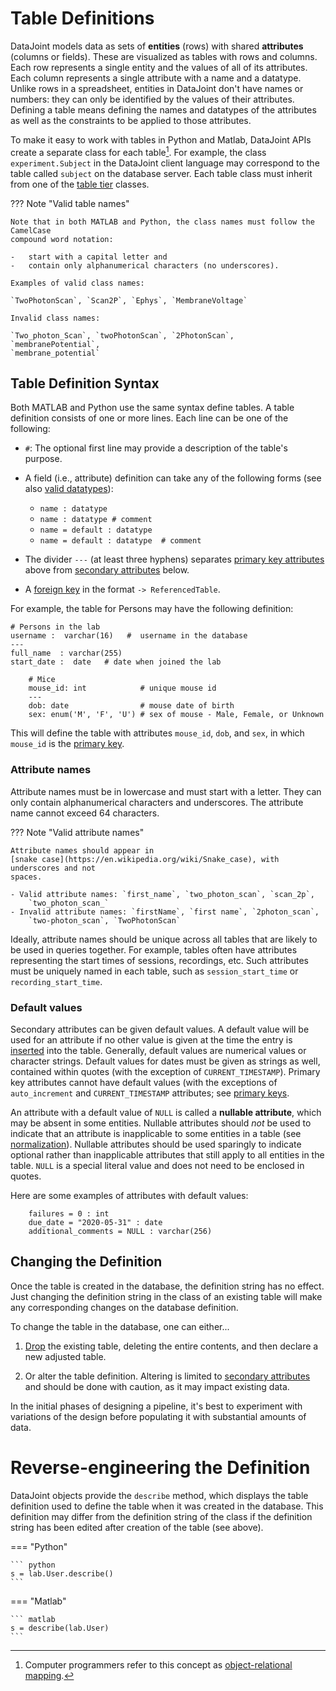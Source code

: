 # Table Definitions

DataJoint models data as sets of **entities** (rows) with shared **attributes**
(columns or fields). These are visualized as tables with rows and columns. Each row
represents a single entity and the values of all of its attributes. Each column
represents a single attribute with a name and a datatype. Unlike rows in a spreadsheet,
entities in DataJoint don't have names or numbers: they can only be identified by the
values of their attributes. Defining a table means defining the names and datatypes of
the attributes as well as the constraints to be applied to those attributes.

To make it easy to work with tables in Python and Matlab, DataJoint APIs create a
separate class for each table[^1]. For example, the class `experiment.Subject` in the
DataJoint client language may correspond to the table called `subject` on the database
server. Each table class must inherit from one of the
[table tier](../reproduce/table-tiers/) classes.

[^1]: Computer programmers refer to this concept as 
[object-relational mapping](https://en.wikipedia.org/wiki/Object-relational_mapping). 

??? Note "Valid table names" 
    
    Note that in both MATLAB and Python, the class names must follow the CamelCase
    compound word notation:

    -   start with a capital letter and
    -   contain only alphanumerical characters (no underscores).

    Examples of valid class names:

    `TwoPhotonScan`, `Scan2P`, `Ephys`, `MembraneVoltage`

    Invalid class names:

    `Two_photon_Scan`, `twoPhotonScan`, `2PhotonScan`, `membranePotential`,
    `membrane_potential`

## Table Definition Syntax

Both MATLAB and Python use the same syntax define tables. A table definition consists of
one or more lines. Each line can be one of the following:

-   `#`: The optional first line may provide a description
    of the table's purpose. 

-   A field (i.e., attribute) definition can take any of the following forms (see
    also [valid datatypes](../../query-lang/data-types)):

    - `name : datatype` 
    - `name : datatype # comment`
    - `name = default : datatype` 
    - `name = default : datatype  # comment`

-   The divider `---` (at least three hyphens) separates 
    [primary key attributes](../../query-lang/primary-key) above from 
    [secondary attributes](../../../glossary#seconday-attributes) below.

-   A [foreign key](../../../glossary#foreign-key) in the format `-> ReferencedTable`.

For example, the table for Persons may have the following definition:

``` text
# Persons in the lab
username :  varchar(16)   #  username in the database
---
full_name  : varchar(255)
start_date :  date   # date when joined the lab
```
```text      
    # Mice
    mouse_id: int            # unique mouse id
    ---
    dob: date                # mouse date of birth
    sex: enum('M', 'F', 'U') # sex of mouse - Male, Female, or Unknown
``` 

This will define the table with attributes `mouse_id`, `dob`, and
`sex`, in which `mouse_id` is the [primary key](../../query-lang/primary-key).

### Attribute names

Attribute names must be in lowercase and must start with a letter. They
can only contain alphanumerical characters and underscores. The
attribute name cannot exceed 64 characters.

??? Note "Valid attribute names"

    Attribute names should appear in
    [snake case](https://en.wikipedia.org/wiki/Snake_case), with underscores and not 
    spaces. 

    - Valid attribute names: `first_name`, `two_photon_scan`, `scan_2p`, 
        `two_photon_scan_`
    - Invalid attribute names: `firstName`, `first name`, `2photon_scan`, 
        `two-photon_scan`, `TwoPhotonScan`

Ideally, attribute names should be unique across all tables that are likely to be used
in queries together. For example, tables often have attributes representing the start
times of sessions, recordings, etc. Such attributes must be uniquely named in each
table, such as `session_start_time` or `recording_start_time`.

### Default values

Secondary attributes can be given default values. A default value will be used for an
attribute if no other value is given at the time the entry is 
[inserted](../../query-lang/common-commands#insert) into the table. Generally, default 
values are numerical values or character strings. Default values for dates must be given
as strings as well, contained within quotes (with the exception of
`CURRENT_TIMESTAMP`). 
Primary key attributes cannot have default values (with the exceptions of
`auto_increment` and `CURRENT_TIMESTAMP` attributes; see 
[primary keys](../../query-lang/primary-key).

An attribute with a default value of `NULL` is called a **nullable attribute**, which
may be absent in some entities. Nullable attributes should *not* be used to indicate
that an attribute is inapplicable to some entities in a table (see 
[normalization](../../query-lang/normalization)). Nullable attributes should be used
sparingly to indicate optional rather than inapplicable attributes that still apply to
all entities in the table. `NULL` is a special literal value and does not need to be
enclosed in quotes.

Here are some examples of attributes with default values:

``` text
    failures = 0 : int
    due_date = "2020-05-31" : date
    additional_comments = NULL : varchar(256)
```

## Changing the Definition

Once the table is created in the database, the definition string has no effect.
Just changing the definition string in the
class of an existing table will make any corresponding changes on the database
definition. 

To change the table in the database, one can either...

1. [Drop](../../query-lang/common-commands#drop) the existing table, deleting the
entire contents, and then declare a new adjusted table.

2. Or alter the table definition. Altering is limited to 
[secondary attributes](../../../glossary#secondary-attribute) and should be done with 
caution, as it may impact existing data.

In the initial phases of designing a pipeline, it's best to experiment with variations
of the design before populating it with substantial amounts of data.


# Reverse-engineering the Definition

DataJoint objects provide the `describe` method, which displays the table definition
used to define the table when it was created in the database. This definition may
differ from the definition string of the class if the definition string has been edited
after creation of the table (see above).

=== "Python"

    ``` python
    s = lab.User.describe()
    ```

=== "Matlab"

    ``` matlab
    s = describe(lab.User)
    ```
